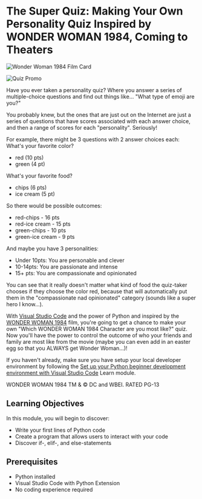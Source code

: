 # The Super Quiz: Making Your Own Personality Quiz Inspired by WONDER WOMAN 1984, Coming to Theaters

![Wonder Woman 1984 Film Card]()

![Quiz Promo]()

Have you ever taken a personality quiz? Where you answer a series of multiple-choice questions and find out things like... "What type of emoji are you?"

You probably knew, but the ones that are just out on the Internet are just a series of questions that have scores associated with each answer choice, and then a range of scores for each "personality". Seriously!

For example, there might be 3 questions with 2 answer choices each:  
What's your favorite color?
- red (10 pts)
- green (4 pt)

What's your favorite food?
- chips (6 pts)
- ice cream (5 pt)

So there would be  possible outcomes:
- red-chips - 16 pts
- red-ice cream - 15 pts
- green-chips - 10 pts
- green-ice cream - 9 pts

And maybe you have 3 personalities:
- Under 10pts: You are personable and clever
- 10-14pts: You are passionate and intense
- 15+ pts: You are compassionate and opinionated

You can see that it really doesn't matter what kind of food the quiz-taker chooses if they choose the color red, because that will automatically put them in the "compassionate nad opinionated" category (sounds like a super hero I know...). 

With [Visual Studio Code](https://code.visualstudio.com/learn/) and the power of Python and inspired by the [WONDER WOMAN 1984](https://www.wonderwomanfilm.com/) film, you're going to get a chance to make your own "Which WONDER WOMAN 1984 Character are you most like?" quiz. Now you'll have the power to control the outcome of who your friends and family are most like from the movie (maybe you can even add in an easter egg so that you ALWAYS get Wonder Woman...)!

If you haven't already, make sure you have setup your local developer environment by following the [Set up your Python beginner development environment with Visual Studio Code](https://docs.microsoft.com/en-us/learn/modules/python-install-vscode/) Learn module.

WONDER WOMAN 1984 TM & © DC and WBEI. RATED PG-13

## Learning Objectives

In this module, you will begin to discover: 

- Write your first lines of Python code
- Create a program that allows users to interact with your code
- Discover if-, elif-, and else-statements

## Prerequisites

- Python installed
- Visual Studio Code with Python Extension
- No coding experience required